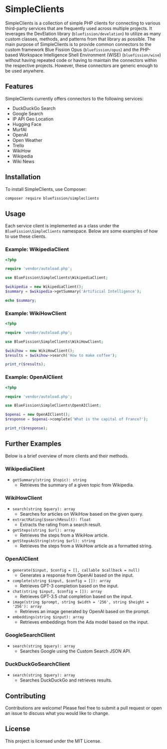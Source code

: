 # SimpleClients

SimpleClients is a collection of simple PHP clients for connecting to various third-party services that are frequently used across multiple projects. It leverages the DevElation library (`bluefission/develation`) to utilize as many custom classes, methods, and patterns from that library as possible. The main purpose of SimpleClients is to provide common connectors to the custom framework Blue Fission Opus (`bluefission/opus`) and the PHP-based Workspace Intelligence Shell Environment (WISE) (`bluefission/wise`) without having repeated code or having to maintain the connectors within the respective projects. However, these connectors are generic enough to be used anywhere.

## Features

SimpleClients currently offers connectors to the following services:

- DuckDuckGo Search
- Google Search
- IP API Geo Location
- Hugging Face
- MurfAI
- OpenAI
- Open Weather
- Trello
- WikiHow
- Wikipedia
- Wiki News

## Installation

To install SimpleClients, use Composer:

```bash
composer require bluefission/simpleclients
```

## Usage

Each service client is implemented as a class under the `BlueFission\SimpleClients` namespace. Below are some examples of how to use these clients.

### Example: WikipediaClient

```php
<?php

require 'vendor/autoload.php';

use BlueFission\SimpleClients\WikipediaClient;

$wikipedia = new WikipediaClient();
$summary = $wikipedia->getSummary('Artificial Intelligence');

echo $summary;
```

### Example: WikiHowClient

```php
<?php

require 'vendor/autoload.php';

use BlueFission\SimpleClients\WikiHowClient;

$wikihow = new WikiHowClient();
$results = $wikihow->search('How to make coffee');

print_r($results);
```

### Example: OpenAIClient

```php
<?php

require 'vendor/autoload.php';

use BlueFission\SimpleClients\OpenAIClient;

$openai = new OpenAIClient();
$response = $openai->complete('What is the capital of France?');

print_r($response);
```

## Further Examples

Below is a brief overview of more clients and their methods.

### WikipediaClient

- `getSummary(string $topic): string`
  - Retrieves the summary of a given topic from Wikipedia.

### WikiHowClient

- `search(string $query): array`
  - Searches for articles on WikiHow based on the given query.
- `extractRating($searchResult): float`
  - Extracts the rating from a search result.
- `getSteps(string $url): array`
  - Retrieves the steps from a WikiHow article.
- `getStepsAsString(string $url): string`
  - Retrieves the steps from a WikiHow article as a formatted string.

### OpenAIClient

- `generate($input, $config = [], callable $callback = null)`
  - Generates a response from OpenAI based on the input.
- `complete(string $input, $config = []): array`
  - Retrieves GPT-3 completion based on the input.
- `chat(string $input, $config = []): array`
  - Retrieves GPT-3.5 chat completion based on the input.
- `image(string $prompt, string $width = '256', string $height = '256'): array`
  - Retrieves an image generated by OpenAI based on the prompt.
- `embeddings(string $input): array`
  - Retrieves embeddings from the Ada model based on the input.

### GoogleSearchClient

- `search(string $query): array`
  - Searches Google using the Custom Search JSON API.

### DuckDuckGoSearchClient

- `search(string $query): array`
  - Searches DuckDuckGo and retrieves results.

## Contributing

Contributions are welcome! Please feel free to submit a pull request or open an issue to discuss what you would like to change.

## License

This project is licensed under the MIT License.